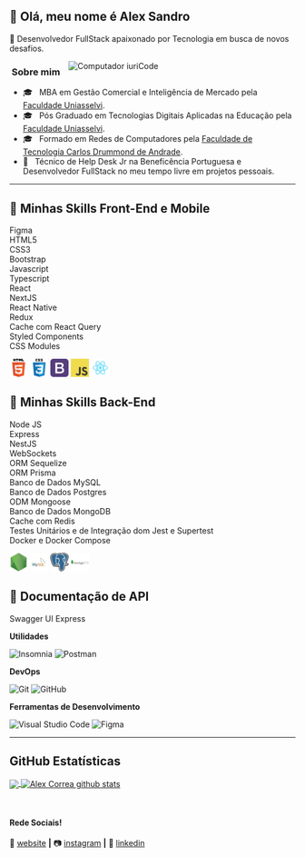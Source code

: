 ## 💜 Olá, meu nome é <strong>Alex Sandro</strong>

🔭 Desenvolvedor FullStack apaixonado por Tecnologia em busca de novos desafios.

<img src="https://raw.githubusercontent.com/MicaelliMedeiros/micaellimedeiros/master/image/computer-illustration.png" min-width="400px" max-width="400px" width="400px" align="right" alt="Computador iuriCode">

<h3>&nbsp;Sobre mim </h3>

- 🎓 &nbsp; MBA em Gestão Comercial e Inteligência de Mercado pela <a href="https://portal.uniasselvi.com.br/">Faculdade Uniasselvi</a>. 
- 🎓 &nbsp; Pós Graduado em Tecnologias Digitais Aplicadas na Educação pela <a href="https://portal.uniasselvi.com.br/">Faculdade Uniasselvi</a>. 
- 🎓 &nbsp; Formado em Redes de Computadores pela <a href="https://drummond.com.br/">Faculdade de Tecnologia Carlos Drummond de Andrade</a>.
- 💼 &nbsp; Técnico de Help Desk Jr na Beneficência Portuguesa e Desenvolvedor FullStack no meu tempo livre em projetos pessoais.

----

## 🚀 Minhas Skills Front-End e Mobile
Figma <br/>
HTML5 <br/>
CSS3 <br/>
Bootstrap <br/>
Javascript <br/>
Typescript <br/>
React <br/>
NextJS<br/>
React Native <br/>
Redux<br/>
Cache com React Query<br/>
Styled Components<br/>
CSS Modules<br/>

<code><img height="32" src="https://raw.githubusercontent.com/github/explore/80688e429a7d4ef2fca1e82350fe8e3517d3494d/topics/html/html.png" alt="HTML5"/></code>
<code><img height="32" src="https://raw.githubusercontent.com/github/explore/80688e429a7d4ef2fca1e82350fe8e3517d3494d/topics/css/css.png" alt="CSS"/></code>
<code><img height="32" src="https://raw.githubusercontent.com/github/explore/80688e429a7d4ef2fca1e82350fe8e3517d3494d/topics/bootstrap/bootstrap.png" alt="Bootstrap"/></code>
<code><img height="32" src="https://raw.githubusercontent.com/github/explore/80688e429a7d4ef2fca1e82350fe8e3517d3494d/topics/javascript/javascript.png" alt="Javascript"/></code>
<code><img height="32" src="https://raw.githubusercontent.com/github/explore/80688e429a7d4ef2fca1e82350fe8e3517d3494d/topics/react/react.png" alt="React"/></code>

## 🚀 Minhas Skills Back-End

Node JS<br/>
Express <br/>
NestJS<br/>
WebSockets<br/>
ORM Sequelize <br/>
ORM Prisma <br/>
Banco de Dados MySQL <br/>
Banco de Dados Postgres <br/>
ODM Mongoose <br/>
Banco de Dados MongoDB <br/>
Cache com Redis<br/>
Testes Unitários e de Integração dom Jest e Supertest<br/>
Docker e Docker Compose<br/>

<code><img height="32" src="https://raw.githubusercontent.com/github/explore/80688e429a7d4ef2fca1e82350fe8e3517d3494d/topics/nodejs/nodejs.png" alt="Nodejs"/></code>
<code><img height="32" src="https://raw.githubusercontent.com/github/explore/80688e429a7d4ef2fca1e82350fe8e3517d3494d/topics/mysql/mysql.png" alt="MySQL"/></code>
<code><img height="32" src="https://raw.githubusercontent.com/github/explore/80688e429a7d4ef2fca1e82350fe8e3517d3494d/topics/postgresql/postgresql.png" alt="PostegreSQL"/></code>
<code><img height="32" src="https://raw.githubusercontent.com/github/explore/80688e429a7d4ef2fca1e82350fe8e3517d3494d/topics/mongodb/mongodb.png" alt="MongoDB"/></code>

## 🚀 Documentação de API

Swagger UI Express <br/>

**Utilidades**

  ![Insomnia](https://img.shields.io/badge/-Insomnia-333333?style=flat&logo=insomnia)
  ![Postman](https://img.shields.io/badge/-Postman-333333?style=flat&logo=postman)

**DevOps**

  ![Git](https://img.shields.io/badge/-Git-333333?style=flat&logo=git)
  ![GitHub](https://img.shields.io/badge/-GitHub-333333?style=flat&logo=github)

**Ferramentas de Desenvolvimento**

  ![Visual Studio Code](https://img.shields.io/badge/-Visual%20Studio%20Code-333333?style=flat&logo=visual-studio-code&logoColor=007ACC)
  ![Figma](https://img.shields.io/badge/-Figma-333333?style=flat&logo=figma&logoColor=007ACC)

---

## **GitHub Estatísticas**

<a href="https://github.com/alexsbcorrea">
  <img align="center" src="https://github-readme-stats.vercel.app/api/top-langs/?username=alexsbcorrea&theme=light&hide_langs_below=1" />
</a>

<a href="https://github.com/alexsbcorrea">
 <img align="center" src="https://github-readme-stats.vercel.app/api?username=alexsbcorrea&show_icons=true&theme=light&line_height=27" alt="Alex Correa github stats"/>
</a>

[website]: https://
[instagram]: https://www.instagram.com/alexsandrobelfort/
[linkedin]: https://www.linkedin.com/in/alex-sandro-belfort-96912254/
<br>

#### Rede Sociais!

🏡 [website][website] **|** 
📷 [instagram][instagram] **|** 
👔 [linkedin][linkedin]
